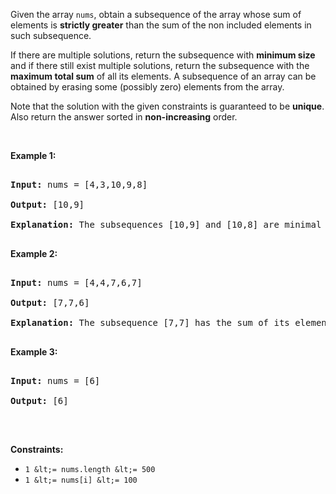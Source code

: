 Given the array `` nums ``, obtain a subsequence of the array whose sum of elements is __strictly greater__ than the sum of the non&nbsp;included elements in such subsequence.&nbsp;

If there are multiple solutions, return the subsequence with __minimum size__ and if there still exist multiple solutions, return the subsequence with the __maximum total sum__ of all its elements. A subsequence of an array can be obtained by erasing some (possibly zero) elements from the array.&nbsp;

Note that the solution with the given constraints is guaranteed to be&nbsp;__unique__. Also return the answer sorted in __non-increasing__ order.

&nbsp;

__Example 1:__

<pre>
<strong>Input:</strong> nums = [4,3,10,9,8]
<strong>Output:</strong> [10,9] 
<strong>Explanation:</strong> The subsequences [10,9] and [10,8] are minimal such that the sum of their elements is strictly greater than the sum of elements not included, however, the subsequence [10,9] has the maximum total sum of its elements.&nbsp;
</pre>

__Example 2:__

<pre>
<strong>Input:</strong> nums = [4,4,7,6,7]
<strong>Output:</strong> [7,7,6] 
<strong>Explanation:</strong> The subsequence [7,7] has the sum of its elements equal to 14 which is not strictly greater than the sum of elements not included (14 = 4 + 4 + 6). Therefore, the subsequence [7,6,7] is the minimal satisfying the conditions. Note the subsequence has to returned in non-decreasing order.  
</pre>

__Example 3:__

<pre>
<strong>Input:</strong> nums = [6]
<strong>Output:</strong> [6]
</pre>

&nbsp;

__Constraints:__

*   `` 1 &lt;= nums.length &lt;= 500 ``
*   `` 1 &lt;= nums[i] &lt;= 100 ``